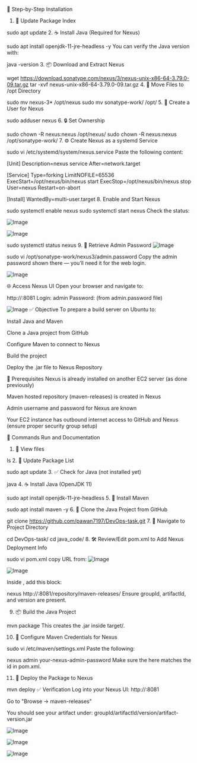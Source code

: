 🔹 Step-by-Step Installation
1. 🔁 Update Package Index


sudo apt update
2. ☕ Install Java (Required for Nexus)

sudo apt install openjdk-11-jre-headless -y
You can verify the Java version with:


java -version
3. 📦 Download and Extract Nexus

wget https://download.sonatype.com/nexus/3/nexus-unix-x86-64-3.79.0-09.tar.gz
tar -xvf nexus-unix-x86-64-3.79.0-09.tar.gz
4. 📁 Move Files to /opt Directory

sudo mv nexus-3* /opt/nexus
sudo mv sonatype-work/ /opt/
5. 👤 Create a User for Nexus

sudo adduser nexus
6. 🔒 Set Ownership

sudo chown -R nexus:nexus /opt/nexus/
sudo chown -R nexus:nexus /opt/sonatype-work/
7. ⚙️ Create Nexus as a systemd Service

sudo vi /etc/systemd/system/nexus.service
Paste the following content:


[Unit]
Description=nexus service
After=network.target

[Service]
Type=forking
LimitNOFILE=65536
ExecStart=/opt/nexus/bin/nexus start
ExecStop=/opt/nexus/bin/nexus stop
User=nexus
Restart=on-abort

[Install]
WantedBy=multi-user.target
8. Enable and Start Nexus

sudo systemctl enable nexus
sudo systemctl start nexus
Check the status:

![Image](https://github.com/user-attachments/assets/b59ae23b-056d-434b-86a7-7339fd56f103)

![Image](https://github.com/user-attachments/assets/77eb484d-ffc8-4e41-b951-9b7a90afeb4b)


sudo systemctl status nexus
9. 🔑 Retrieve Admin Password
![Image](https://github.com/user-attachments/assets/531296c8-c50f-4cc7-81e0-51a4770760fa)


sudo vi /opt/sonatype-work/nexus3/admin.password
Copy the admin password shown there — you’ll need it for the web login.

![Image](https://github.com/user-attachments/assets/00969d20-574b-4041-9c6b-cafa006cdf57)

🌐 Access Nexus UI
Open your browser and navigate to:


http://<public-ip-of-nexus-server>:8081
Login: admin
Password: (from admin.password file)

![Image](https://github.com/user-attachments/assets/14f0c42b-f6d3-4427-b394-75aea21878ef)
✅ Objective
To prepare a build server on Ubuntu to:

Install Java and Maven

Clone a Java project from GitHub

Configure Maven to connect to Nexus

Build the project

Deploy the .jar file to Nexus Repository

🔹 Prerequisites
Nexus is already installed on another EC2 server (as done previously)

Maven hosted repository (maven-releases) is created in Nexus

Admin username and password for Nexus are known

Your EC2 instance has outbound internet access to GitHub and Nexus (ensure proper security group setup)

🔹 Commands Run and Documentation
1. 📁 View files

ls
2. 🔁 Update Package List

sudo apt update
3. ✅ Check for Java (not installed yet)

java
4. ☕ Install Java (OpenJDK 11)

sudo apt install openjdk-11-jre-headless
5. 🔧 Install Maven

sudo apt install maven -y
6. 🔄 Clone the Java Project from GitHub

git clone https://github.com/pawan7197/DevOps-task.git
7. 📂 Navigate to Project Directory

cd DevOps-task/
cd java_code/
8. 🛠️ Review/Edit pom.xml to Add Nexus Deployment Info

sudo vi pom.xml
copy URL from:
![Image](https://github.com/user-attachments/assets/14f0c42b-f6d3-4427-b394-75aea21878ef)

![Image](https://github.com/user-attachments/assets/fc647203-2c06-4e18-af93-352f05814c79)


Inside <project>, add this block:


<distributionManagement>
    <repository>
        <id>nexus</id>
        <url>http://<nexus-server-public-ip>:8081/repository/maven-releases/</url>
    </repository>
</distributionManagement>
Ensure groupId, artifactId, and version are present.

9. 📦 Build the Java Project

mvn package
This creates the .jar inside target/.

10. 🔐 Configure Maven Credentials for Nexus

sudo vi /etc/maven/settings.xml
Paste the following:


<settings>
  <servers>
    <server>
      <id>nexus</id>
      <username>admin</username>
      <password>your-nexus-admin-password</password>
    </server>
  </servers>
</settings>
Make sure the <id> here matches the id in pom.xml.

11. 🚀 Deploy the Package to Nexus

mvn deploy
✅ Verification
Log into your Nexus UI:
http://<nexus-server-ip>:8081

Go to "Browse → maven-releases"

You should see your artifact under:
groupId/artifactId/version/artifact-version.jar

![Image](https://github.com/user-attachments/assets/24a0a7d0-f6a6-4d26-94c4-f328f7ae3310)

![Image](https://github.com/user-attachments/assets/fe38e738-9d77-46f4-9803-a59981442468)

![Image](https://github.com/user-attachments/assets/e385c279-f098-4a18-abe9-c34b1fc62191)
